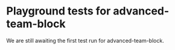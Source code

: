 # Playground tests for advanced-team-block
We are still awaiting the first test run for advanced-team-block.
